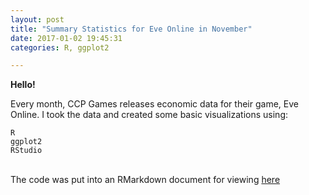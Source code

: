 ```yaml
---
layout: post
title: "Summary Statistics for Eve Online in November"
date: 2017-01-02 19:45:31
categories: R, ggplot2

---
```

<div class="manual-post">
  <div class="manual manual-title">
  <strong>Hello!</strong>
  </div>
<p>  <div class="manual-content">

Every month, CCP Games releases economic data for their game, Eve Online. I took the data and created some basic visualizations using:<br>

<code>R</code><br> 
<code>ggplot2</code><br>
<code>RStudio</code><br>
<br>

</div>
The code was put into an RMarkdown document for viewing <a href="https://github.com/Nautikus/Eve-Online-November/blob/master/Summary.md">here</a>
